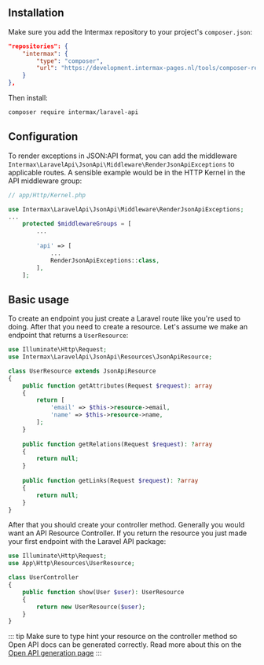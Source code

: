 ## Installation

Make sure you add the Intermax repository to your project's `composer.json`:

```json
"repositories": {
    "intermax": {
        "type": "composer",
        "url": "https://development.intermax-pages.nl/tools/composer-repository/"
    }
},
```
Then install:

```bash
composer require intermax/laravel-api
```

## Configuration

To render exceptions in JSON:API format, you can add the middleware `Intermax\LaravelApi\JsonApi\Middleware\RenderJsonApiExceptions` to applicable routes. A sensible example would be in the HTTP Kernel in the API middleware group:

```php
// app/Http/Kernel.php

use Intermax\LaravelApi\JsonApi\Middleware\RenderJsonApiExceptions;
...
    protected $middlewareGroups = [
        ...
    
        'api' => [
            ...
            RenderJsonApiExceptions::class,
        ],
    ];
```

## Basic usage

To create an endpoint you just create a Laravel route like you're used to doing. After that you need to create a resource. Let's assume we make an endpoint that returns a `UserResource`:

```php
use Illuminate\Http\Request;
use Intermax\LaravelApi\JsonApi\Resources\JsonApiResource;

class UserResource extends JsonApiResource
{
    public function getAttributes(Request $request): array
    {
        return [
            'email' => $this->resource->email,
            'name' => $this->resource->name,
        ];
    }
    
    public function getRelations(Request $request): ?array
    {
        return null;
    }
    
    public function getLinks(Request $request): ?array
    {
        return null;
    }
}
```

After that you should create your controller method. Generally you would want an API Resource Controller. If you return the resource you just made your first endpoint with the Laravel API package:

```php
use Illuminate\Http\Request;
use App\Http\Resources\UserResource;

class UserController
{
    public function show(User $user): UserResource
    {
        return new UserResource($user);
    }
}
```

::: tip 
Make sure to type hint your resource on the controller method so Open API docs can be generated correctly. Read more about this on the [Open API generation page](open-api-generation.md) 
:::
